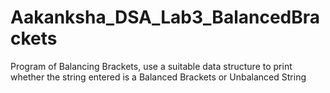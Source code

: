 # Aakanksha_DSA_Lab3_BalancedBrackets
Program of Balancing Brackets, use a suitable data structure to print whether the string entered is a Balanced Brackets or Unbalanced String
